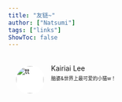 ```yaml
---
title: "友链~"
author: ["Natsumi"]
tags: ["links"]
ShowToc: false
---
```


<style>
    .friendurl {
    text-decoration: none !important;
    color: black;
    box-shadow: none !important;
}

.myfriend {
    width: 56px !important;
    height: 56px !important;
    border-radius: 50%!important;
    padding: 2px;
    margin-top: 20px !important;
    margin-left: 14px !important;
    background-color: #fff;
}

.frienddiv {
    overflow: auto;
    height: 100px;
    width: 49%;
    display: inline-block !important;
    border-radius: 5px;
    background: none;
    
    -webkit-transition: all ease-out 0.3s;
    -moz-transition: all ease-out 0.3s;
    -o-transition: all ease-out 0.3s;
    transition: all ease-out 0.3s;
}

.dark .frienddiv:hover {
    background: var(--code-bg);
}

.frienddiv:hover {
    background: var(--theme);
    transition: transform 1s;
    webkit-transform: scale(1.1);
    -moz-transform: scale(1.2);
    -ms-transform: scale(1.2);
    -o-transform: scale(1.2);
    transform: scale(1.1);
}

.frienddiv:hover .frienddivleft img { 
    transition: 0.9s !important;
    -webkit-transition: 0.9s !important;
    -moz-transition: 0.9s !important;
    -o-transition: 0.9s !important;
    -ms-transition: 0.9s !important;
}

.frienddivleft {
    width: 92px;
    float: left;
    margin-right: -5px;
}

.frienddivright {
    margin-top: 18px;
    margin-right: 18px;
}

.friendname {
    text-overflow: ellipsis;
    font-size: 100%;
    margin-bottom: 5px;
    color: var(--primary);
}

.friendinfo {
    text-overflow: ellipsis;
    font-size: 70%;
    color: var(--primary);
}

@media screen and (max-width: 600px) {
    .friendinfo {
        display: none;
    }
    .frienddivleft {
        width: 84px;
        margin: auto;
    }
    .frienddivright {
        height: 100%;
        margin: auto;
        display: flex;
        align-items: center;
        justify-content: center;
    }
    .friendname {
        font-size: 18px;
    }
}
</style>


<div class="frienddiv" title="世界上最可爱的小猫w！" onclick="window.open('http://2305969653.qzone.qq.com', '_blank');">
    <div class="frienddivleft">
        <img class="myfriend" src="/img/tt.jpg" title="tt" style="">
    </div>
    <div class="frienddivright">
        <div class="friendname">Kairiai Lee</div>
        <div class="friendinfo">脑婆&世界上最可爱的小猫w！</div>
    </div>
</div>
<!-- 
<div class="frienddiv" title="当v1.hitokoto.cn无法访问时主页会出现彩蛋！" onclick="window.open('https://github.com/hsn8086', '_blank');">
    <div class="frienddivleft">
        <img class="myfriend" src="/img/hsn.png" title="hsn" style="">
    </div>
    <div class="frienddivright">
        <div class="friendname">hsn8086</div>
        <div class="friendinfo">简介被我吃掉啦!</div>
    </div>
</div>

<div class="frienddiv" title="帮了咱很多很多大忙——！" onclick="window.open('https://gmoe.link/', '_blank');">
    <div class="frienddivleft">
        <img class="myfriend" src="/img/googu.jpg" title="Googu" style="">
    </div>
    <div class="frienddivright">
        <div class="friendname">咕谷酱</div>
        <div class="friendinfo">世界に忘れられた</div>
    </div>
</div>

<div class="frienddiv" onclick="window.open('https://young-4.com/', '_blank');">
    <div class="frienddivleft">
        <img class="myfriend" src="/img/-4.png" title="-4" style="">
    </div>
    <div class="frienddivright">
        <div class="friendname">负4价的yOung元素</div>
        <div class="friendinfo">我们终将在 #参宿四 重逢，尽管前路漫漫……</div>
    </div>
</div>

<div class="frienddiv" onclick="window.open('https://t.me/+hnErSorp2DU4MjJl', '_blank');">
    <div class="frienddivleft">
        <img class="myfriend" src="/img/ros.jpg" title="ros" style="">
    </div>
    <div class="frienddivright">
        <div class="friendname">Rosmontis</div>
        <div class="friendinfo">另一个Baka</div>
    </div>
</div>
 -->
